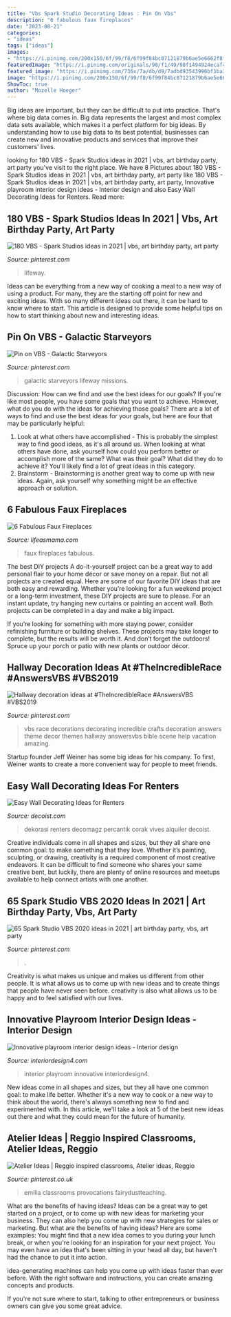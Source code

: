 ```yaml
---
title: "Vbs Spark Studio Decorating Ideas : Pin On Vbs"
description: "6 fabulous faux fireplaces"
date: "2023-08-21"
categories:
- "ideas"
tags: ["ideas"]
images:
- "https://i.pinimg.com/200x150/6f/99/f8/6f99f84bc87121879b6ae5e6662f8f0c.jpg"
featuredImage: "https://i.pinimg.com/originals/98/f1/49/98f1494924ecaf4e596fd71eff83aeea.jpg"
featured_image: "https://i.pinimg.com/736x/7a/db/d9/7adbd93543996bf1ba326771b32546b3.jpg"
image: "https://i.pinimg.com/200x150/6f/99/f8/6f99f84bc87121879b6ae5e6662f8f0c.jpg"
ShowToc: true
author: "Mozelle Hoeger"
---
```



Big ideas are important, but they can be difficult to put into practice. That's where big data comes in. Big data represents the largest and most complex data sets available, which makes it a perfect platform for big ideas. By understanding how to use big data to its best potential, businesses can create new and innovative products and services that improve their customers' lives.

	

		
looking for 180 VBS - Spark Studios ideas in 2021 | vbs, art birthday party, art party you've visit to the right place. We have 8 Pictures about 180 VBS - Spark Studios ideas in 2021 | vbs, art birthday party, art party like 180 VBS - Spark Studios ideas in 2021 | vbs, art birthday party, art party, Innovative playroom interior design ideas - Interior design and also Easy Wall Decorating Ideas for Renters. Read more:
		
    
## 180 VBS - Spark Studios Ideas In 2021 | Vbs, Art Birthday Party, Art Party

<img loading=lazy src="https://i.pinimg.com/200x150/6f/99/f8/6f99f84bc87121879b6ae5e6662f8f0c.jpg" onerror="this.onerror=null;this.src='https://tse3.mm.bing.net/th?id=OIP.YBvCiPSzTK06FdfpWT06oAAAAA&amp;pid=15.1';" alt="180 VBS - Spark Studios ideas in 2021 | vbs, art birthday party, art party">

_Source: pinterest.com_

>lifeway. 

	

Ideas can be everything from a new way of cooking a meal to a new way of using a product. For many, they are the starting off point for new and exciting ideas. With so many different ideas out there, it can be hard to know where to start. This article is designed to provide some helpful tips on how to start thinking about new and interesting ideas.

    
## Pin On VBS - Galactic Starveyors

<img loading=lazy src="https://i.pinimg.com/originals/98/f1/49/98f1494924ecaf4e596fd71eff83aeea.jpg" onerror="this.onerror=null;this.src='https://tse1.mm.bing.net/th?id=OIP.OcapCT97ABfIeW_58QyOKwHaE8&amp;pid=15.1';" alt="Pin on VBS - Galactic Starveyors">

_Source: pinterest.com_

>galactic starveyors lifeway missions. 

	

Discussion: How can we find and use the best ideas for our goals?
If you're like most people, you have some goals that you want to achieve. However, what do you do with the ideas for achieving those goals? 
There are a lot of ways to find and use the best ideas for your goals, but here are four that may be particularly helpful: 

1) Look at what others have accomplished - This is probably the simplest way to find good ideas, as it's all around us. When looking at what others have done, ask yourself how could you perform better or accomplish more of the same? What was their goal? What did they do to achieve it? You'll likely find a lot of great ideas in this category. 
2) Brainstorm - Brainstorming is another great way to come up with new ideas. Again, ask yourself why something might be an effective approach or solution.

    
## 6 Fabulous Faux Fireplaces

<img loading=lazy src="http://lifeasmama.com/wp-content/uploads/2017/02/fireplace1-e1487007606314.jpg" onerror="this.onerror=null;this.src='https://tse2.mm.bing.net/th?id=OIP.fqWtvhqkfHG9OuEWjdBV8gHaLH&amp;pid=15.1';" alt="6 Fabulous Faux Fireplaces">

_Source: lifeasmama.com_

>faux fireplaces fabulous. 

	

The best DIY projects
A do-it-yourself project can be a great way to add personal flair to your home décor or save money on a repair. But not all projects are created equal. Here are some of our favorite DIY ideas that are both easy and rewarding.
Whether you’re looking for a fun weekend project or a long-term investment, these DIY projects are sure to please. For an instant update, try hanging new curtains or painting an accent wall. Both projects can be completed in a day and make a big impact.

If you’re looking for something with more staying power, consider refinishing furniture or building shelves. These projects may take longer to complete, but the results will be worth it. And don’t forget the outdoors! Spruce up your porch or patio with new plants or outdoor décor.

    
## Hallway Decoration Ideas At #TheIncredibleRace #AnswersVBS #VBS2019

<img loading=lazy src="https://i.pinimg.com/736x/7a/db/d9/7adbd93543996bf1ba326771b32546b3.jpg" onerror="this.onerror=null;this.src='https://tse4.mm.bing.net/th?id=OIP.jHnvHjsH-zzWcoKCebvqEgHaE5&amp;pid=15.1';" alt="Hallway decoration ideas at #TheIncredibleRace #AnswersVBS #VBS2019">

_Source: pinterest.com_

>vbs race decorations decorating incredible crafts decoration answers theme decor themes hallway answersvbs bible scene help vacation amazing. 

	

Startup founder Jeff Weiner has some big ideas for his company. To first, Weiner wants to create a more convenient way for people to meet friends.

    
## Easy Wall Decorating Ideas For Renters

<img loading=lazy src="https://cdn.decoist.com/wp-content/uploads/2015/05/Washi-tape-wall-from-A-Beautiful-Mess.jpg" onerror="this.onerror=null;this.src='https://tse2.mm.bing.net/th?id=OIP.kbVVpMftQ-U4Cn4t6HAyHgHaLH&amp;pid=15.1';" alt="Easy Wall Decorating Ideas for Renters">

_Source: decoist.com_

>dekorasi renters decomagz percantik corak vives alquiler decoist. 

	

Creative individuals come in all shapes and sizes, but they all share one common goal: to make something that they love. Whether it’s painting, sculpting, or drawing, creativity is a required component of most creative endeavors. It can be difficult to find someone who shares your same creative bent, but luckily, there are plenty of online resources and meetups available to help connect artists with one another.

    
## 65 Spark Studio VBS 2020 Ideas In 2021 | Art Birthday Party, Vbs, Art Party

<img loading=lazy src="https://i.pinimg.com/236x/02/46/16/0246168634b71f742b714e591547df81.jpg" onerror="this.onerror=null;this.src='https://tse1.mm.bing.net/th?id=OIP.lKAE93f3F2L-rt3FngesrQAAAA&amp;pid=15.1';" alt="65 Spark Studio VBS 2020 ideas in 2021 | art birthday party, vbs, art party">

_Source: pinterest.com_

>. 

	

Creativity is what makes us unique and makes us different from other people. It is what allows us to come up with new ideas and to create things that people have never seen before. creativity is also what allows us to be happy and to feel satisfied with our lives.

    
## Innovative Playroom Interior Design Ideas - Interior Design

<img loading=lazy src="http://interiordesign4.com/wp-content/uploads/2013/12/Innovative-playroom-interior-design-ideas-1-550x1050.jpg" onerror="this.onerror=null;this.src='https://tse2.mm.bing.net/th?id=OIP.4qC56IktMcfWwr5JOk-ZoQHaOI&amp;pid=15.1';" alt="Innovative playroom interior design ideas - Interior design">

_Source: interiordesign4.com_

>interior playroom innovative interiordesign4. 

	

New ideas come in all shapes and sizes, but they all have one common goal: to make life better. Whether it's a new way to cook or a new way to think about the world, there's always something new to find and experimented with. In this article, we'll take a look at 5 of the best new ideas out there and what they could mean for the future of humanity.

    
## Atelier Ideas | Reggio Inspired Classrooms, Atelier Ideas, Reggio

<img loading=lazy src="https://i.pinimg.com/originals/1c/84/9b/1c849bd4240dc135027210801341b2b1.png" onerror="this.onerror=null;this.src='https://tse4.mm.bing.net/th?id=OIP.IlJD4NO5lRXxv5ehgl5HDAHaLG&amp;pid=15.1';" alt="Atelier Ideas | Reggio inspired classrooms, Atelier ideas, Reggio">

_Source: pinterest.co.uk_

>emilia classrooms provocations fairydustteaching. 

	

What are the benefits of having ideas?
Ideas can be a great way to get started on a project, or to come up with new ideas for marketing your business. They can also help you come up with new strategies for sales or marketing. But what are the benefits of having ideas? Here are some examples: 
You might find that a new idea comes to you during your lunch break, or when you're looking for an inspiration for your next project. You may even have an idea that's been sitting in your head all day, but haven't had the chance to put it into action. 

idea-generating machines can help you come up with ideas faster than ever before. With the right software and instructions, you can create amazing concepts and products. 

If you're not sure where to start, talking to other entrepreneurs or business owners can give you some great advice.

